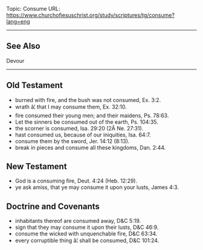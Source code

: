 Topic: Consume
URL: https://www.churchofjesuschrist.org/study/scriptures/tg/consume?lang=eng

---

## See Also

Devour

---

## Old Testament

- burned with fire, and the bush was not consumed, Ex. 3:2.
- wrath â¦ that I may consume them, Ex. 32:10.
- fire consumed their young men; and their maidens, Ps. 78:63.
- Let the sinners be consumed out of the earth, Ps. 104:35.
- the scorner is consumed, Isa. 29:20 (2Â Ne. 27:31).
- hast consumed us, because of our iniquities, Isa. 64:7.
- consume them by the sword, Jer. 14:12 (8:13).
- break in pieces and consume all these kingdoms, Dan. 2:44.

## New Testament

- God is a consuming fire, Deut. 4:24 (Heb. 12:29).
- ye ask amiss, that ye may consume it upon your lusts, James 4:3.

## Doctrine and Covenants

- inhabitants thereof are consumed away, D&C 5:19.
- sign that they may consume it upon their lusts, D&C 46:9.
- consume the wicked with unquenchable fire, D&C 63:34.
- every corruptible thing â¦ shall be consumed, D&C 101:24.

